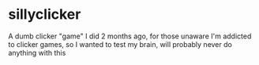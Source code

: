 # sillyclicker
A dumb clicker "game" I did 2 months ago, for those unaware I'm addicted to clicker games, so I wanted to test my brain, will probably never do anything with this
